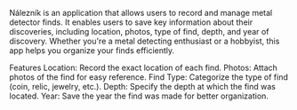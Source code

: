 Nálezník is an application that allows users to record and manage metal detector finds. It enables users to save key information about their discoveries, including location, photos, type of find, depth, and year of discovery. Whether you're a metal detecting enthusiast or a hobbyist, this app helps you organize your finds efficiently.

Features
Location: Record the exact location of each find.
Photos: Attach photos of the find for easy reference.
Find Type: Categorize the type of find (coin, relic, jewelry, etc.).
Depth: Specify the depth at which the find was located.
Year: Save the year the find was made for better organization.
